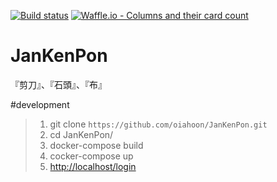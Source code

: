 [![Build status](https://ci.appveyor.com/api/projects/status/36b32j4i6c8190ag?svg=true)](https://ci.appveyor.com/project/oiahoon/jankenpon)
[![Waffle.io - Columns and their card count](https://badge.waffle.io/oiahoon/JanKenPon.png?columns=all)](https://waffle.io/oiahoon/JanKenPon?utm_source=badge)
# JanKenPon
『剪刀』、『石頭』、『布』


#development

> 1. git clone `https://github.com/oiahoon/JanKenPon.git`
> 2. cd JanKenPon/
> 3. docker-compose build
> 4. cocker-compose up
> 5. [http://localhost/login](http://localhost/login)
